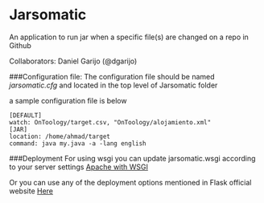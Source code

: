 # Jarsomatic

An application to run jar when a specific file(s) are changed on a repo in Github


Collaborators: Daniel Garijo (@dgarijo)


###Configuration file:
The configuration file should be named *jarsomatic.cfg* and located in the top level of Jarsomatic folder

a sample configuration file is below
```
[DEFAULT]
watch: OnToology/target.csv, "OnToology/alojamiento.xml"
[JAR]
location: /home/ahmad/target
command: java my.java -a -lang english

```

###Deployment
For using wsgi you can update jarsomatic.wsgi according to your server settings
[Apache with WSGI](http://flask.pocoo.org/docs/0.10/deploying/mod_wsgi/)

Or you can use any of the deployment options mentioned in Flask official website [Here](http://flask.pocoo.org/docs/0.10/deploying/)




